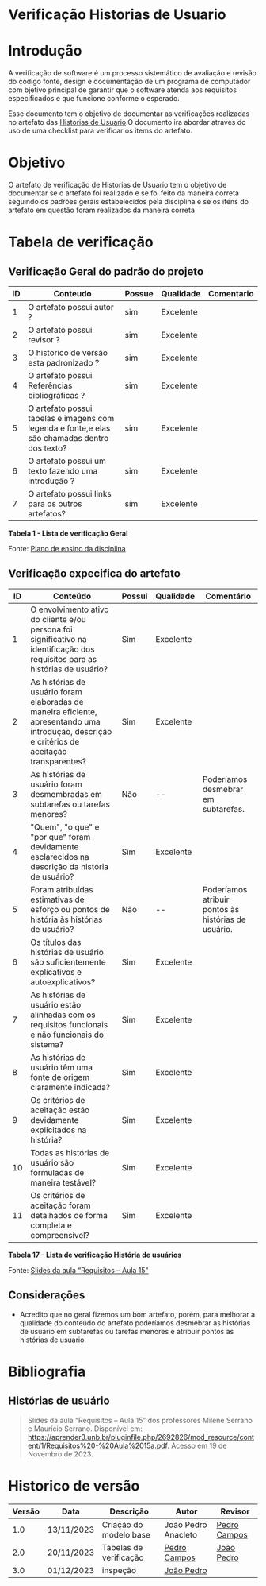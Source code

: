 # Verificação Historias de Usuario

# Introdução

A verificação de software é um processo sistemático de avaliação e revisão do código fonte, design e documentação de um programa de computador com bjetivo principal de garantir que o software atenda aos requisitos especificados e que funcione conforme o esperado. 

Esse documento tem o objetivo de documentar as verificações realizadas no artefato das [Historias de Usuario](https://requisitos-de-software.github.io/2023.2-DETRAN/4_modelagem_agil/historias_de_usuarios/).O documento ira abordar atraves do uso de uma checklist para verificar os items do artefato.

# Objetivo

O artefato de verificação de Historias de Usuario tem o objetivo de documentar se o artefato foi realizado e se foi feito da maneira correta seguindo os padrões gerais estabelecidos pela disciplina e se os itens do artefato em questão foram realizados da maneira correta

# Tabela de verificação

## Verificação Geral do padrão do projeto

| ID  | Conteudo                                                                                      | Possue | Qualidade | Comentario |
| --- | --------------------------------------------------------------------------------------------- | ------ | --------- | ---------- |
| 1   | O artefato possui autor ?                                                                     | sim    | Excelente |            |
| 2   | O artefato possui revisor ?                                                                   | sim    | Excelente |            |
| 3   | O historico de versão esta padronizado ?                                                      | sim    | Excelente |            |
| 4   | O artefato possui Referências bibliográficas ?                                                | sim    | Excelente |            |
| 5   | O artefato possui tabelas e imagens com legenda e fonte,e elas são chamadas dentro dos texto? | sim    | Excelente |            |
| 6   | O artefato possui um texto fazendo uma introdução ?                                           | sim    | Excelente |            |
| 7   | O artefato possui links para os outros artefatos?                                             | sim    | Excelente |            |

**Tabela 1 - Lista de verificação Geral**

Fonte: [Plano de ensino da disciplina](https://aprender3.unb.br/pluginfile.php/2692699/mod_resource/content/34/Plano_de_Ensino%20RE%20022023%20Turma%202.pdf)

## Verificação expecifica do artefato

| ID  | Conteúdo                                                                              | Possui | Qualidade | Comentário                                                                        |
| --- | -------------------------------------------------------------------------------------- | ------ | --------- | ---------------------------------------------------------------------------------- |
| 1   | O envolvimento ativo do cliente e/ou persona foi significativo na identificação dos requisitos para as histórias de usuário? |    Sim    |      Excelente     |            |
| 2   | As histórias de usuário foram elaboradas de maneira eficiente, apresentando uma introdução, descrição e critérios de aceitação transparentes? |    Sim    |      Excelente     |            |
| 3   | As histórias de usuário foram desmembradas em subtarefas ou tarefas menores? | Não  | -- | Poderíamos desmebrar em subtarefas. |
| 4   | "Quem", "o que" e "por que" foram devidamente esclarecidos na descrição da história de usuário?               |    Sim    |      Excelente     |            |
| 5   | Foram atribuídas estimativas de esforço ou pontos de história às histórias de usuário? | Não  | -- | Poderíamos atribuir pontos às histórias de usuário. |
| 6   | Os títulos das histórias de usuário são suficientemente explicativos e autoexplicativos?                            |    Sim    |      Excelente     |            |
| 7   | As histórias de usuário estão alinhadas com os requisitos funcionais e não funcionais do sistema? |    Sim    |      Excelente     |            |
| 8   | As histórias de usuário têm uma fonte de origem claramente indicada? |    Sim    |      Excelente     |            |
| 9   | Os critérios de aceitação estão devidamente explicitados na história?                                             |    Sim    |      Excelente     |            |
| 10   | Todas as histórias de usuário são formuladas de maneira testável?                                     |    Sim    |      Excelente     |            |
| 11   | Os critérios de aceitação foram detalhados de forma completa e compreensível?                              |    Sim    |      Excelente     |            |

**Tabela 17 - Lista de verificação História de usuários**

Fonte: [Slides da aula “Requisitos – Aula 15"](https://aprender3.unb.br/pluginfile.php/2692826/mod_resource/content/1/Requisitos%20-%20Aula%2015a.pdf)

## Considerações

- Acredito que no geral fizemos um bom artefato, porém, para melhorar a qualidade do conteúdo do artefato poderíamos desmebrar as histórias de usuário em subtarefas ou tarefas menores e atribuir pontos às histórias de usuário.

# Bibliografia

## Histórias de usuário
> Slides da aula “Requisitos – Aula 15” dos professores Milene Serrano e Maurício Serrano. Disponível em: https://aprender3.unb.br/pluginfile.php/2692826/mod_resource/content/1/Requisitos%20-%20Aula%2015a.pdf. Acesso em 19 de Novembro de 2023.

# Historico de versão

| Versão | Data       | Descrição | Autor               |             Revisor |
|--------|------------|-----------|---------------------|---------------------|
| 1.0    | 13/11/2023 | Criação do modelo base          | João Pedro Anacleto |    [Pedro Campos](https://github.com/pedrocampos0)      |
| 2.0    | 20/11/2023 | Tabelas de verificação         |        [Pedro Campos](https://github.com/pedrocampos0)   |   [João Pedro](https://github.com/jpanacleto2)       |
| 3.0    | 01/12/2023 | inspeção        |         [João Pedro](https://github.com/jpanacleto2)  |         |